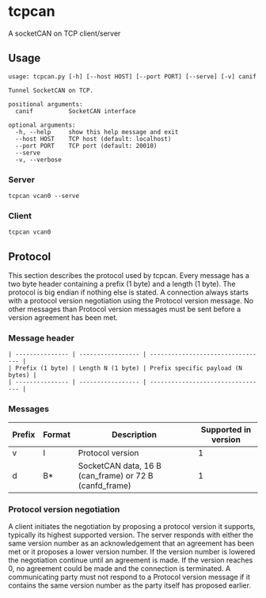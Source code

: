 # tcpcan

A socketCAN on TCP client/server

## Usage

```
usage: tcpcan.py [-h] [--host HOST] [--port PORT] [--serve] [-v] canif

Tunnel SocketCAN on TCP.

positional arguments:
  canif          SocketCAN interface

optional arguments:
  -h, --help     show this help message and exit
  --host HOST    TCP host (default: localhost)
  --port PORT    TCP port (default: 20010)
  --serve
  -v, --verbose
```

### Server

```
tcpcan vcan0 --serve
```

### Client

```
tcpcan vcan0
```

## Protocol

This section describes the protocol used by tcpcan. Every message has a two
byte header containing a prefix (1 byte) and a length (1 byte). The protocol is
big endian if nothing else is stated. A connection always starts with a
protocol version negotiation using the Protocol version message. No other
messages than Protocol version messages must be sent before a version agreement
has been met.

### Message header

```
| --------------- | ----------------- | --------------------------------- |
| Prefix (1 byte) | Length N (1 byte) | Prefix specific payload (N bytes) |
| --------------- | ----------------- | --------------------------------- |
```

### Messages

| Prefix | Format | Description                                            | Supported in version |
| ------ | ------ | ------------------------------------------------------ | -------------------- |
| v      | I      | Protocol version                                       | 1                    |
| d      | B*     | SocketCAN data, 16 B (can_frame) or 72 B (canfd_frame) | 1                    |

### Protocol version negotiation

A client initiates the negotiation by proposing a protocol version it supports,
typically its highest supported version. The server responds with either the
same version number as an acknowledgement that an agreement has been met or it
proposes a lower version number. If the version number is lowered the
negotiation continue until an agreement is made. If the version reaches 0, no
agreement could be made and the connection is terminated. A communicating party
must not respond to a Protocol version message if it contains the same version
number as the party itself has proposed earlier.
